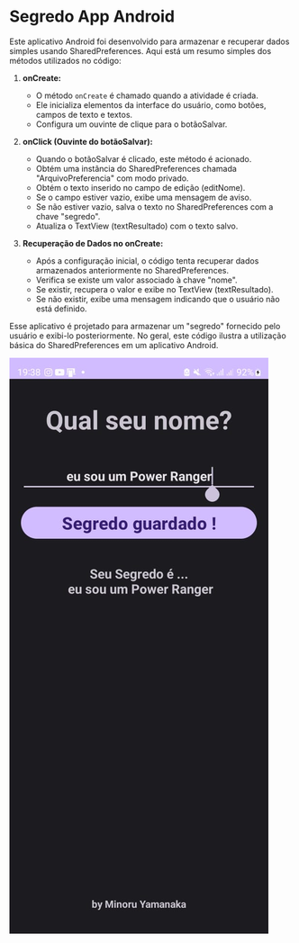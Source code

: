 # Segredo App Android

Este aplicativo Android foi desenvolvido para armazenar e recuperar dados simples usando SharedPreferences. Aqui está um resumo simples dos métodos utilizados no código:

1. **onCreate:**
   - O método `onCreate` é chamado quando a atividade é criada.
   - Ele inicializa elementos da interface do usuário, como botões, campos de texto e textos.
   - Configura um ouvinte de clique para o botãoSalvar.

2. **onClick (Ouvinte do botãoSalvar):**
   - Quando o botãoSalvar é clicado, este método é acionado.
   - Obtém uma instância do SharedPreferences chamada "ArquivoPreferencia" com modo privado.
   - Obtém o texto inserido no campo de edição (editNome).
   - Se o campo estiver vazio, exibe uma mensagem de aviso.
   - Se não estiver vazio, salva o texto no SharedPreferences com a chave "segredo".
   - Atualiza o TextView (textResultado) com o texto salvo.

3. **Recuperação de Dados no onCreate:**
   - Após a configuração inicial, o código tenta recuperar dados armazenados anteriormente no SharedPreferences.
   - Verifica se existe um valor associado à chave "nome".
   - Se existir, recupera o valor e exibe no TextView (textResultado).
   - Se não existir, exibe uma mensagem indicando que o usuário não está definido.

Esse aplicativo é projetado para armazenar um "segredo" fornecido pelo usuário e exibi-lo posteriormente. No geral, este código ilustra a utilização básica do SharedPreferences em um aplicativo Android.

![image](ScreenShot_Home.jpg)
